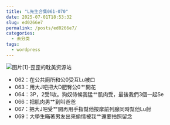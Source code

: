 ```yaml
---
title: "L先生合集061-070"
date: 2025-07-01T18:53:32
slug: ed0266e7
permalink: /posts/ed0266e7/
categories:
  - 未分类
tags:
  - wordpress
---
```


![图片[1]-歪歪的耽美资源站](/images/wp/ed0266e7-bfc470e0.jpg)

*   062：在公共廁所和公0受互Lu被口
*   063：用大J吧把大D肥臀公0艹開花
*   064：3P，2受1攻。狗奴侍候我猛艹肌肉受，最後我們3個一起Se
*   066：把肌肉男艹到叫爸爸
*   067：把大J吧受艹開再用手指幫他按摩前列腺同時幫他Lu射
*   069：大學生瞞著男友出來偷情被我艹還要拍照留念
